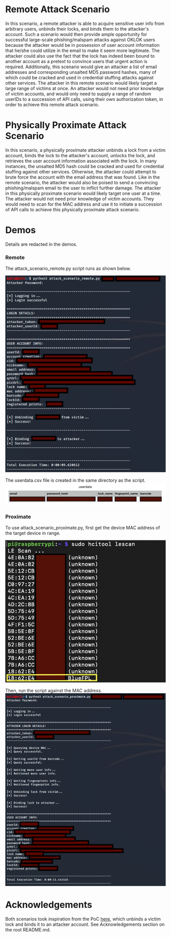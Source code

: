 # Remote Attack Scenario
In this scenario, a remote attacker is able to acquire sensitive user info from arbitrary users, unbinds their locks, and binds them to the attacker's account. Such a scenario would then provide ample opportunity for successful large-scale phishing/malspam attacks against OKLOK users because the attacker would be in possession of user account information that he/she could utilize in the email to make it seem more legitimate. The attacker could also use the fact that the lock has indeed been bound to another account as a pretext to convince users that urgent action is required. Additionally, this scenario would give an attacker a list of email addresses and corresponding unsalted MD5 password hashes, many of which could be cracked and used in credential stuffing attacks against other services. The attacker in this remote scenario would likely target a large range of victims at once. An attacker would not need prior knowledge of victim accounts, and would only need to supply a range of random userIDs to a succession of API calls, using their own authorization token, in order to achieve this remote attack scenario.

# Physically Proximate Attack Scenario
In this scenario, a physically proximate attacker unbinds a lock from a victim account, binds the lock to the attacker's account, unlocks the lock, and retrieves the user account information associated with the lock. In many instances, the unsalted MD5 hash could be cracked and used for credential stuffing against other services. Otherwise, the attacker could attempt to brute force the account with the email address that was found. Like in the remote scenario, the attacker would also be poised to send a convincing phishing/malspam email to the user to inflict further damage. The attacker in this physically proximate scenario would likely target one user at a time. The attacker would not need prior knowledge of victim accounts. They would need to scan for the MAC address and use it to initiate a succession of API calls to achieve this physically proximate attack scenario.

# Demos
Details are redacted in the demos. 

### Remote
The attack_scenario_remote.py script runs as shown below. 

![alt text](../screenshots/attacker_scenario_remote_demo.png)

The userdata.csv file is created in the same directory as the script.
![alt text](../screenshots/userdata_csv_image.png)

### Proximate
To use attack_scenario_proximate.py, first get the device MAC address of the target device in range.

![alt text](../screenshots/hcitool_lescan.png)

Then, run the script against the MAC address. 
![alt text](../screenshots/attacker_scenario_proximate_demo.png)

# Acknowledgements
Both scenarios took inspiration from the PoC [here](https://github.com/securelayer7/pwnfb50/blob/master/pwnfb50.py), which unbinds a victim lock and binds it to an attacker account. See Acknowledgements section on the root README.md.


